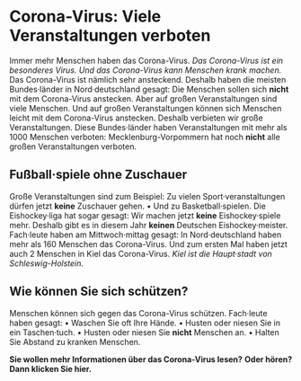 # Corona-Virus: Viele Veranstaltungen verboten

Immer mehr Menschen haben das Corona-Virus. 
*Das Corona-Virus ist ein besonderes Virus.* 
*Und das Corona-Virus kann Menschen krank machen.* Das Corona-Virus ist nämlich sehr ansteckend. Deshalb haben die meisten Bundes·länder in Nord·deutschland gesagt: Die Menschen sollen sich **nicht** mit dem Corona-Virus anstecken. Aber auf großen Veranstaltungen sind viele Menschen. Und auf großen Veranstaltungen können sich Menschen leicht mit dem Corona-Virus anstecken. Deshalb verbieten wir große Veranstaltungen. Diese Bundes·länder haben Veranstaltungen mit mehr als 1000 Menschen verboten: Mecklenburg-Vorpommern hat noch **nicht** alle großen Veranstaltungen verboten. 

## Fußball·spiele ohne Zuschauer
Große Veranstaltungen sind zum Beispiel: Zu vielen Sport·veranstaltungen dürfen jetzt **keine** Zuschauer gehen. • Und zu Basketball·spielen. 
Die Eishockey·liga hat sogar gesagt: Wir machen jetzt **keine** Eishockey·spiele mehr. Deshalb gibt es in diesem Jahr **keinen** Deutschen Eishockey·meister. 
Fach·leute haben am Mittwoch·mittag gesagt: In Nord·deutschland haben mehr als 160 Menschen das Corona-Virus. Und zum ersten Mal haben jetzt auch 2 Menschen in Kiel das Corona-Virus. 
*Kiel ist die Haupt·stadt von Schleswig-Holstein.* 

## Wie können Sie sich schützen?
Menschen können sich gegen das Corona-Virus schützen. Fach·leute haben gesagt: • Waschen Sie oft Ihre Hände. • Husten oder niesen Sie in ein Taschen·tuch. • Husten oder niesen Sie **nicht** Menschen an. • Halten Sie Abstand zu kranken Menschen. 

**Sie wollen mehr Informationen über das Corona-Virus lesen?** 
**Oder hören?** 
**Dann klicken Sie hier.** 
